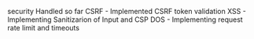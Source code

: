 security Handled so far
  CSRF - Implemented CSRF token validation
  XSS - Implementing  Sanitizarion of Input and CSP
  DOS - Implementing request rate limit and timeouts
